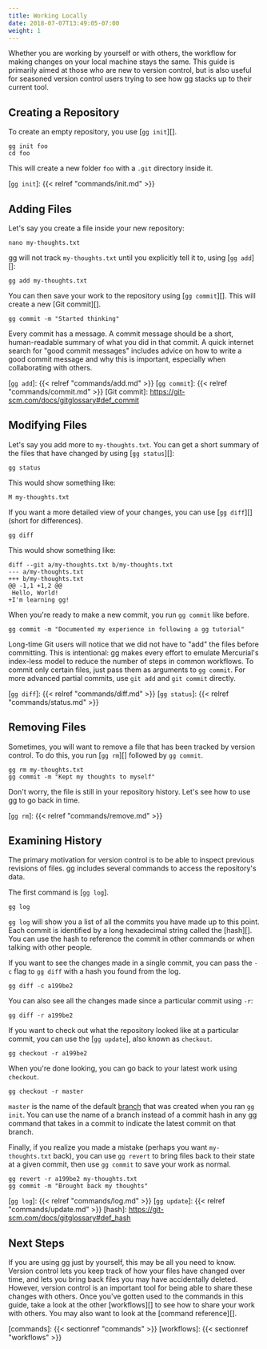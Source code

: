 ```yaml
---
title: Working Locally
date: 2018-07-07T13:49:05-07:00
weight: 1
---
```


Whether you are working by yourself or with others, the workflow for making
changes on your local machine stays the same. This guide is primarily aimed at
those who are new to version control, but is also useful for seasoned version
control users trying to see how gg stacks up to their current tool.

<!--more-->

## Creating a Repository

To create an empty repository, you use [`gg init`][].

```shell
gg init foo
cd foo
```

This will create a new folder `foo` with a `.git` directory inside it.

[`gg init`]: {{< relref "commands/init.md" >}}

## Adding Files

Let's say you create a file inside your new repository:

```shell
nano my-thoughts.txt
```

gg will not track `my-thoughts.txt` until you explicitly tell it to, using [`gg
add`][]:

```shell
gg add my-thoughts.txt
```

You can then save your work to the repository using [`gg commit`][]. This will
create a new [Git commit][].

```shell
gg commit -m "Started thinking"
```

Every commit has a message. A commit message should be a short, human-readable
summary of what you did in that commit. A quick internet search for "good commit
messages" includes advice on how to write a good commit message and why this is
important, especially when collaborating with others.

[`gg add`]: {{< relref "commands/add.md" >}}
[`gg commit`]: {{< relref "commands/commit.md" >}}
[Git commit]: https://git-scm.com/docs/gitglossary#def_commit

## Modifying Files

Let's say you add more to `my-thoughts.txt`. You can get a short summary of the
files that have changed by using [`gg status`][]:

```shell
gg status
```

This would show something like:

```
M my-thoughts.txt
```

If you want a more detailed view of your changes, you can use [`gg diff`][] (short for differences).

```shell
gg diff
```

This would show something like:

```
diff --git a/my-thoughts.txt b/my-thoughts.txt
--- a/my-thoughts.txt
+++ b/my-thoughts.txt
@@ -1,1 +1,2 @@
 Hello, World!
+I'm learning gg!
```

When you're ready to make a new commit, you run `gg commit` like before.

```shell
gg commit -m "Documented my experience in following a gg tutorial"
```

Long-time Git users will notice that we did not have to "add" the files before
committing. This is intentional: gg makes every effort to emulate Mercurial's
index-less model to reduce the number of steps in common workflows. To commit
only certain files, just pass them as arguments to `gg commit`. For more
advanced partial commits, use `git add` and `git commit` directly.

[`gg diff`]: {{< relref "commands/diff.md" >}}
[`gg status`]: {{< relref "commands/status.md" >}}

## Removing Files

Sometimes, you will want to remove a file that has been tracked by version
control. To do this, you run [`gg rm`][] followed by `gg commit`.

```shell
gg rm my-thoughts.txt
gg commit -m "Kept my thoughts to myself"
```

Don't worry, the file is still in your repository history. Let's see how to use
gg to go back in time.

[`gg rm`]: {{< relref "commands/remove.md" >}}

## Examining History

The primary motivation for version control is to be able to inspect previous
revisions of files. gg includes several commands to access the repository's
data.

The first command is [`gg log`].

```shell
gg log
```

`gg log` will show you a list of all the commits you have made up to this point.
Each commit is identified by a long hexadecimal string called the [hash][]. You
can use the hash to reference the commit in other commands or when talking with
other people.

If you want to see the changes made in a single commit, you can pass the `-c`
flag to `gg diff` with a hash you found from the log.

```shell
gg diff -c a199be2
```

You can also see all the changes made since a particular commit using `-r`:

```shell
gg diff -r a199be2
```

If you want to check out what the repository looked like at a particular commit,
you can use the [`gg update`], also known as `checkout`.

```shell
gg checkout -r a199be2
```

When you're done looking, you can go back to your latest work using `checkout`.

```shell
gg checkout -r master
```

`master` is the name of the default [branch][] that was created when you ran `gg
init`. You can use the name of a branch instead of a commit hash in any gg
command that takes in a commit to indicate the latest commit on that branch.

Finally, if you realize you made a mistake (perhaps you want `my-thoughts.txt`
back), you can use `gg revert` to bring files back to their state at a given
commit, then use `gg commit` to save your work as normal.

```shell
gg revert -r a199be2 my-thoughts.txt
gg commit -m "Brought back my thoughts"
```

[branch]: https://help.github.com/articles/about-branches/
[`gg log`]: {{< relref "commands/log.md" >}}
[`gg update`]: {{< relref "commands/update.md" >}}
[hash]: https://git-scm.com/docs/gitglossary#def_hash

## Next Steps

If you are using gg just by yourself, this may be all you need to know. Version
control lets you keep track of how your files have changed over time, and lets
you bring back files you may have accidentally deleted. However, version control
is an important tool for being able to share these changes with others. Once
you've gotten used to the commands in this guide, take a look at the other
[workflows][] to see how to share your work with others. You may also want to
look at the [command reference][].

[commands]: {{< sectionref "commands" >}}
[workflows]: {{< sectionref "workflows" >}}
